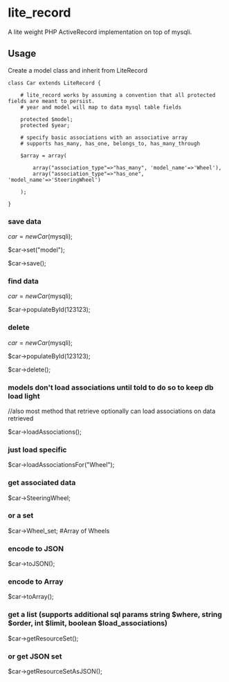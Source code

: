 lite_record
===========

A lite weight PHP ActiveRecord implementation on top of mysqli. 


Usage
------

Create a model class and inherit from LiteRecord

```
class Car extends LiteRecord {
	
	# lite_record works by assuming a convention that all protected fields are meant to persist.	
	# year and model will map to data mysql table fields
	
	protected $model;
	protected $year;

	# specify basic associations with an associative array
	# supports has_many, has_one, belongs_to, has_many_through

	$array = array(

   	    array("association_type"=>"has_many", 'model_name'=>'Wheel'),
        array("association_type"=>"has_one", 'model_name'=>'SteeringWheel')    
                 
 	);

}
```

### save data
$car = new Car($mysqli);

$car->set("model");

$car->save();

### find data

$car = new Car($mysqli);

$car->populateById(123123);

### delete

$car = new Car($mysqli);

$car->populateById(123123);

$car->delete();


### models don't load associations until told to do so to keep db load light

//also most method that retrieve optionally can load associations on data retrieved

$car->loadAssociations();


### just load specific

$car->loadAssociationsFor("Wheel");


### get associated data

$car->SteeringWheel;

### or a set

$car->Wheel_set; #Array of Wheels


### encode to JSON

$car->toJSON();

### encode to Array

$car->toArray();


### get a list (supports additional sql params string $where, string $order, int $limit,  boolean $load_associations)

$car->getResourceSet();


### or get JSON set

$car->getResourceSetAsJSON();





  
